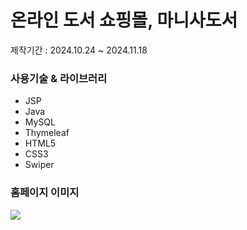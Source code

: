 <h1>온라인 도서 쇼핑몰, 마니사도서</h1>
<p>제작기간 : 2024.10.24 ~ 2024.11.18</p>

<h3>사용기술 & 라이브러리</h3>
<ul>
  <li>JSP</li>
  <li>Java</li>
  <li>MySQL</li>
  <li>Thymeleaf</li>
  <li>HTML5</li>
  <li>CSS3</li>
  <li>Swiper</li>
</ul>


<h3>홈페이지 이미지</h3>
<img src="screen/bookshop">
